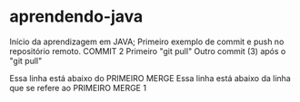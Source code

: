 # aprendendo-java
Início da aprendizagem em JAVA;
Primeiro exemplo de commit e push no repositório remoto.  COMMIT 2
Primeiro "git pull"
Outro commit (3) após o "git pull"

Essa linha está abaixo do PRIMEIRO MERGE
Essa linha está abaixo da linha que se refere ao PRIMEIRO MERGE
1